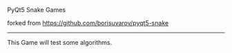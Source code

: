 
PyQt5 Snake Games

forked from https://github.com/borisuvarov/pyqt5-snake
- - -

This Game will test some algorithms.
